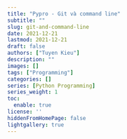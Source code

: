 ```yaml
---
title: "Pypro - Git và command line"
subtitle: ""
slug: git-and-command-line
date: 2021-12-21
lastmod: 2021-12-21
draft: false
authors: ["Tuyen Kieu"]
description: ""
images: []
tags: ["Programming"]
categories: []
series: [Python Programming]
series_weight: 1
toc:
  enable: true
license: ''  
hiddenFromHomePage: false
lightgallery: true
---
```


<!--more-->